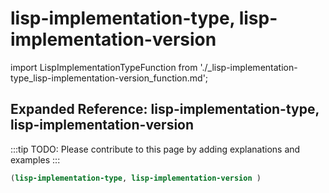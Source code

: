 # lisp-implementation-type, lisp-implementation-version

import LispImplementationTypeFunction from './_lisp-implementation-type_lisp-implementation-version_function.md';

<LispImplementationTypeFunction />

## Expanded Reference: lisp-implementation-type, lisp-implementation-version

:::tip
TODO: Please contribute to this page by adding explanations and examples
:::

```lisp
(lisp-implementation-type, lisp-implementation-version )
```
